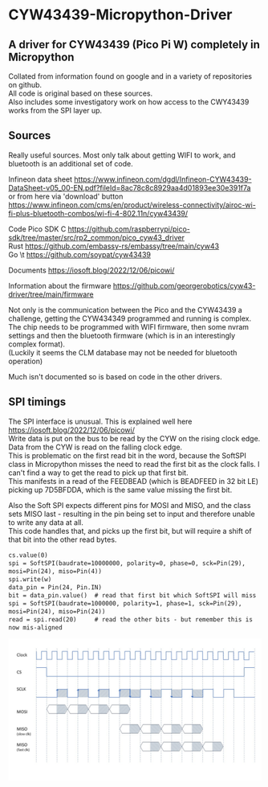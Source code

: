 # CYW43439-Micropython-Driver
## A driver for CYW43439 (Pico Pi W) completely in Micropython

Collated from information found on google and in a variety of repositories on github.   
All code is original based on these sources.  
Also includes some investigatory work on how access to the CWY43439 works from the SPI layer up.  


## Sources
Really useful sources. 
Most only talk about getting WIFI to work, and bluetooth is an additional set of code.   


Infineon data sheet
https://www.infineon.com/dgdl/Infineon-CYW43439-DataSheet-v05_00-EN.pdf?fileId=8ac78c8c8929aa4d01893ee30e391f7a    
or from here via 'download' button     
https://www.infineon.com/cms/en/product/wireless-connectivity/airoc-wi-fi-plus-bluetooth-combos/wi-fi-4-802.11n/cyw43439/    

Code
Pico SDK C  https://github.com/raspberrypi/pico-sdk/tree/master/src/rp2_common/pico_cyw43_driver     
Rust        https://github.com/embassy-rs/embassy/tree/main/cyw43     
Go    \t      https://github.com/soypat/cyw43439     

Documents
https://iosoft.blog/2022/12/06/picowi/     

Information about the firmware
https://github.com/georgerobotics/cyw43-driver/tree/main/firmware     


Not only is the communication between the Pico and the CYW43439 a challenge, getting the CYW434349 programmed and running is complex.   
The chip needs to be programmed with WIFI firmware, then some nvram settings and then the bluetooth firmware (which is in an interestingly complex format).   
(Luckily it seems the CLM database may not be needed for bluetooth operation)    

Much isn't documented so is based on code in the other drivers.   

## SPI timings

The SPI interface is unusual. This is explained well here https://iosoft.blog/2022/12/06/picowi/   
Write data is put on the bus to be read by the CYW on the rising clock edge.       
Data from the CYW is read on the falling clock edge.   
This is problematic on the first read bit in the word, because the SoftSPI class in Micropython misses the need to read the first bit as the clock falls. I can't find a way to get the read to pick up that first bit.    
This manifests in a read of the FEEDBEAD (which is BEADFEED in 32 bit LE) picking up 7D5BFDDA, which is the same value missing the first bit.   

Also the Soft SPI expects different pins for MOSI and MISO, and the class sets MISO last - resulting in the pin being set to input and therefore unable to write any data at all.    
This code handles that, and picks up the first bit, but will require a shift of that bit into the other read bytes.   
```
cs.value(0)
spi = SoftSPI(baudrate=10000000, polarity=0, phase=0, sck=Pin(29), mosi=Pin(24), miso=Pin(4))
spi.write(w)
data_pin = Pin(24, Pin.IN)
bit = data_pin.value()  # read that first bit which SoftSPI will miss
spi = SoftSPI(baudrate=1000000, polarity=1, phase=1, sck=Pin(29), mosi=Pin(24), miso=Pin(24))
read = spi.read(20)     # read the other bits - but remember this is now mis-aligned
```

<p align="center">
  <img src="https://github.com/paulhamsh/CYW43439-Micropython-Driver/blob/main/CYW Timing.jpg" width="700" title="Timings">
</p>


